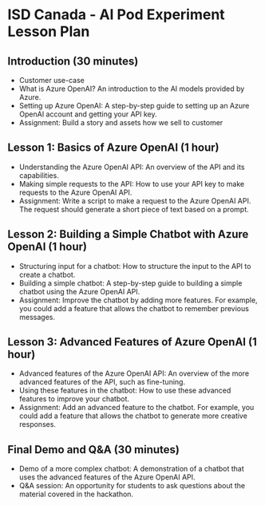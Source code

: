 # ISD Canada - AI Pod Experiment Lesson Plan

## Introduction (30 minutes)
- Customer use-case
- What is Azure OpenAI? An introduction to the AI models provided by Azure.
- Setting up Azure OpenAI: A step-by-step guide to setting up an Azure OpenAI account and getting your API key.
- Assignment: Build a story and assets how we sell to customer

## Lesson 1: Basics of Azure OpenAI (1 hour)
- Understanding the Azure OpenAI API: An overview of the API and its capabilities.
- Making simple requests to the API: How to use your API key to make requests to the Azure OpenAI API.
- Assignment: Write a script to make a request to the Azure OpenAI API. The request should generate a short piece of text based on a prompt.

## Lesson 2: Building a Simple Chatbot with Azure OpenAI (1 hour)
- Structuring input for a chatbot: How to structure the input to the API to create a chatbot.
- Building a simple chatbot: A step-by-step guide to building a simple chatbot using the Azure OpenAI API.
- Assignment: Improve the chatbot by adding more features. For example, you could add a feature that allows the chatbot to remember previous messages.

## Lesson 3: Advanced Features of Azure OpenAI (1 hour)
- Advanced features of the Azure OpenAI API: An overview of the more advanced features of the API, such as fine-tuning.
- Using these features in the chatbot: How to use these advanced features to improve your chatbot.
- Assignment: Add an advanced feature to the chatbot. For example, you could add a feature that allows the chatbot to generate more creative responses.

## Final Demo and Q&A (30 minutes)
- Demo of a more complex chatbot: A demonstration of a chatbot that uses the advanced features of the Azure OpenAI API.
- Q&A session: An opportunity for students to ask questions about the material covered in the hackathon.
